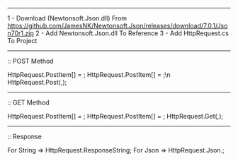 ----------------------------------------------------------------------
1 - Download (Newtonsoft.Json.dll) From https://github.com/JamesNK/Newtonsoft.Json/releases/download/7.0.1/Json70r1.zip
2 - Add Newtonsoft.Json.dll To Reference
3 - Add HttpRequest.cs To Project

----------------------------------------------------------------------
:: POST Method
  
  HttpRequest.PostItem[<string name>] = <string value>;
  HttpRequest.PostItem[<string name>] = <string value>;\n
  HttpRequest.Post(<string url>,<bool jsonParse>);

----------------------------------------------------------------------  
:: GET Method
  
  HttpRequest.PostItem[<string name>] = <string value>;
  HttpRequest.PostItem[<string name>] = <string value>;
  HttpRequest.Get(<string url>,<bool jsonParse>);
 
---------------------------------------------------------------------- 
:: Response

  For String  => HttpRequest.ResponseString;
  For Json    => HttpRequest.Json.<Index Name>;
